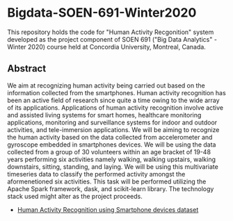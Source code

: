 # Bigdata-SOEN-691-Winter2020
This repository holds the code for "Human Activity Recgonition" system developed as the project component of SOEN 691 ("Big Data Analytics" - Winter 2020) course held at Concordia University, Montreal, Canada.

## Abstract
We aim at recognizing human activity being carried out based on the information collected from the smartphones. Human activity recognition has been an active field of research since quite a time owing to the wide array of its applications. Applications of human activity recognition involve active and assisted living systems for smart homes, healthcare monitoring applications, monitoring and surveillance systems for indoor and outdoor activities, and tele-immersion applications. We will be aiming to recognize the human activity based on the data collected from accelerometer and gyroscope embedded in smartphones devices. We will be using the data collected from a group of 30 volunteers within an age bracket of 19-48 years performing six activities namely walking, walking upstairs, walking downstairs, sitting, standing, and laying. We will be using this multivariate timeseries data to classify the performed activity amongst the aformenetioned six activities. This task will be performed utilizing the Apache Spark framework, dask, and scikit-learn library. The technology stack used might alter as the project proceeds.

- [Human Activity Recognition using Smartphone devices dataset](https://archive.ics.uci.edu/ml/datasets/human+activity+recognition+using+smartphones)
